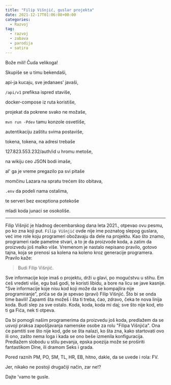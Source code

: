 ```yaml
---
title: "Filip Višnjić, guslar projekta"
date: 2021-12-17T01:06:08+00:00
categories:
  - Razvoj
tag:
  - razvoj
  - zabava
  - parodija
  - satira
---
```


Bože mili! Čuda velikoga!

Skupiše se u timu bekendaši,

api-ja kucaju, sve jedanaes' javaši,

`/api/v1` prefiksa ispred staviše,

docker-compose iz ruta koristiše,

projekat da pokrene svako ne možaše,

`mvn run -Pdev` tamu konzole osvetliše,

autentikaciju zaštitu svima postaviše,

tokena, tokena, na adresi trebaše

127.823.553.232/auth/id u hromu metoše,

na wikiju ceo JSON bodi imaše,

al' ga je vreme pregazilo pa svi pitaše

momčinu Lazara na spratu trećem što obitava,

`.env` da podeli nama ostalima,

te serveri bez exceptiona potekoše

mladi koda junaci se osokoliše.

<!--more-->

---

Filip Višnjić je hladnog decembarskog dana leta 2021., otpevao ovu pesmu, po ko zna koji put. `Filip Višnjić` ovde nije ime poznatog slepog guslara, već ime role koju programeri obožavaju da dele na projektu. Kao što znamo, programeri rade pametne stvari, a to je da proizvode koda, a zatim da proizvedu još malko više. Vremenom je nastalo nepisano pravilo, gotovo tajna, koja se prenosi sa kolena na koleno kroz generacije programera. Pravilo kaže:

> Budi Filip Višnjić.

Sve informacije koje imaš o projektu, drži u glavi, po mogućstvu u stihu. Em ćeš vredeti više, egu baš godi, te koristi libidu, a bore na licu se jave kasnije. "Sve informacije koje nisu kod koji može da se kompajlira nije programiranje", priča se da je spevao (pravi) Filip Višnjić. Što bi se onda time bavili! Zapamti šta možeš i šta ti treba, ćao, zdravo, čeka te nova linija koda. Budi slep za sve ostalo. Koda, koda, koda mi daj; sve što nije kod, eto ti ga Fića, nek ti otpeva.

Da bi pomogli našim programerima da proizvedu još koda, predlažem da se usvoji praksa zapošljavanja namenske osobe za rolu "Filipa Višnjića". Ona će pamtiti sve što nije kod, gde se šta nalazi, ko šta zna, kako startovati ovo ili ono, zašto nema loga i kada se ono beše izmenila konfiguracija. Predlažem slobodu u stilu pevanja, epska poezija može se proširiti fantastikom Dine, ili dramom Seks i grada.

Pored raznih PM, PO, SM, TL, HR, EB, hitno, dakle, da se uvede i rola: FV.

Jer, nikako ne postoji drugačiji način, zar ne!?

Dajte 'vamo te gusle.
